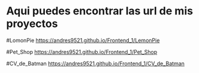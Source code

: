 # Aqui puedes encontrar las url de mis proyectos

#LomonPie
https://andres9521.github.io/Frontend_1/LemonPie

#Pet_Shop
https://andres9521.github.io/Frontend_1/Pet_Shop

#CV_de_Batman
https://andres9521.github.io/Frontend_1/CV_de_Batman

